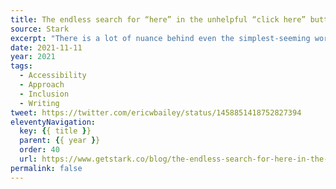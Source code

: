 ```yaml
---
title: The endless search for “here” in the unhelpful “click here” button
source: Stark
excerpt: "There is a lot of nuance behind even the simplest-seeming words."
date: 2021-11-11
year: 2021
tags:
  - Accessibility
  - Approach
  - Inclusion
  - Writing
tweet: https://twitter.com/ericwbailey/status/1458851418752827394
eleventyNavigation:
  key: {{ title }}
  parent: {{ year }}
  order: 40
  url: https://www.getstark.co/blog/the-endless-search-for-here-in-the-unhelpful-click-here-button
permalink: false
---
```

